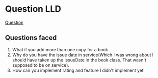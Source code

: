 # Question LLD 
[Question](https://docs.google.com/document/d/1bXsVN-7f31IGFoa6pTUJcEfbZy69zcVsPwJtCW1LEUQ/edit?usp=sharing)

## Questions faced
1. What if you add more than one copy for a book
2. Why do you have the issue date in service(Which I was wrong about I should have taken up the issueDate in the book class. That wasn't supposed to be on service).
3. How can you implement rating and feature I didn't implement yet
